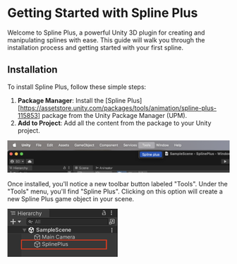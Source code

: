 # Getting Started with Spline Plus

Welcome to Spline Plus, a powerful Unity 3D plugin for creating and manipulating splines with ease. This guide will walk you through the installation process and getting started with your first spline.

## Installation

To install Spline Plus, follow these simple steps:

1. **Package Manager**: Install the [Spline Plus][https://assetstore.unity.com/packages/tools/animation/spline-plus-115853] package from the Unity Package Manager (UPM).
2. **Add to Project**: Add all the content from the package to your Unity project.


<div >
    <img alt="Spline Plus" src="../Images/Instalation.png" style="display: inline-block;" width="600px">
</div>

Once installed, you'll notice a new toolbar button labeled "Tools". Under the "Tools" menu, you'll find "Spline Plus". Clicking on this option will create a new Spline Plus game object in your scene.

<div >
    <img alt="Spline Plus Hierarchy" src="../Images/SplinePlus_Hierarchy.png" style="display: inline-block;" width="250px">
</div>